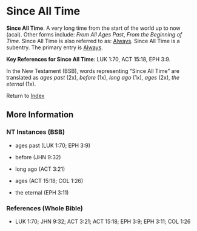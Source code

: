 # Since All Time
**Since All Time**. 
A very long time from the start of the world up to now (acai). 
Other forms include: 
*From All Ages Past*, *From the Beginning of Time*. 
Since All Time is also referred to as: 
[Always](Always.md). 
Since All Time is a subentry. The primary entry is 
[Always](Always.md). 


**Key References for Since All Time**: 
LUK 1:70, ACT 15:18, EPH 3:9. 




In the New Testament (BSB), words representing “Since All Time” are translated as 
*ages past* (2x), *before* (1x), *long ago* (1x), *ages* (2x), *the eternal* (1x). 


Return to [Index](00-Index.md)

## More Information

### NT Instances (BSB)

* ages past (LUK 1:70; EPH 3:9)

* before (JHN 9:32)

* long ago (ACT 3:21)

* ages (ACT 15:18; COL 1:26)

* the eternal (EPH 3:11)



### References (Whole Bible)

* LUK 1:70; JHN 9:32; ACT 3:21; ACT 15:18; EPH 3:9; EPH 3:11; COL 1:26



